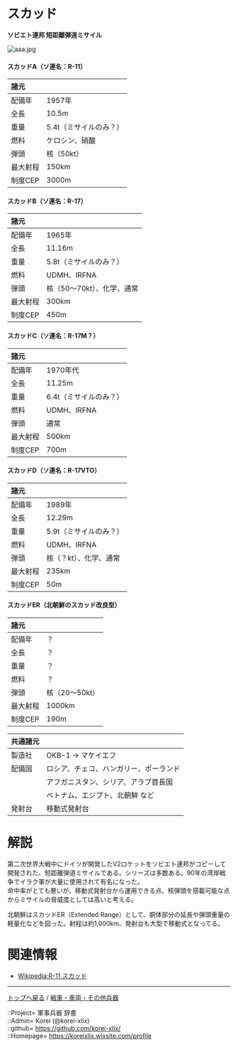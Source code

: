 # スカッド
**ソビエト連邦 短距離弾道ミサイル**


![aaa.jpg](https://bn02pap001files.storage.live.com/y4mcXaWB1ibF4enLadn7mFWbIifxwVemIyi3V-eSp-qg8ZKBmvARgwBMez1Zn4WG_3PsXVB0RLQFXRuVMNCJX9GsN6P9FLyfORE7XvXY8kHPq2sJOpyNnCzhiqnhID5SnZw5ZZGElaRJ429pmP-oa63aG4GMmrUVCX0cS8oqLFTsUU9XgZEVDzr0wlMwnyiQWnr?width=640&height=853&cropmode=none)  
  


#### スカッドA（ソ連名：R-11）
|諸元  |  |
|:--|:--|
|配備年  |1957年  |
|全長    |10.5m  |
|重量    |5.4t（ミサイルのみ？）  |
|燃料    |ケロシン、硝酸  |
|弾頭    |核（50kt）  |
|最大射程  |150km  |
|制度CEP  |3000m  |


#### スカッドB（ソ連名：R-17）
|諸元  |  |
|:--|:--|
|配備年  |1965年  |
|全長    |11.16m  |
|重量    |5.8t（ミサイルのみ？）  |
|燃料    |UDMH、IRFNA  |
|弾頭    |核（50～70kt）、化学、通常  |
|最大射程  |300km  |
|制度CEP  |450m  |


#### スカッドC（ソ連名：R-17M？）
|諸元  |  |
|:--|:--|
|配備年  |1970年代  |
|全長    |11.25m  |
|重量    |6.4t（ミサイルのみ？）  |
|燃料    |UDMH、IRFNA  |
|弾頭    |通常  |
|最大射程  |500km  |
|制度CEP  |700m  |


#### スカッドD（ソ連名：R-17VTO）
|諸元  |  |
|:--|:--|
|配備年  |1989年  |
|全長    |12.29m  |
|重量    |5.9t（ミサイルのみ？）  |
|燃料    |UDMH、IRFNA  |
|弾頭    |核（？kt）、化学、通常  |
|最大射程  |235km  |
|制度CEP  |50m  |


#### スカッドER（北朝鮮のスカッド改良型）
|諸元  |  |
|:--|:--|
|配備年  |？  |
|全長    |？  |
|重量    |？  |
|燃料    |？  |
|弾頭    |核（20～50kt）  |
|最大射程  |1000km  |
|制度CEP  |190m  |


|共通諸元  |  |
|:--|:--|
|製造社  |OKB-1 → マケイエフ  |
|配備国  |ロシア、チェコ、ハンガリー、ポーランド  |
|        |アフガニスタン、シリア、アラブ首長国  |
|        |ベトナム、エジプト、北朝鮮 など  |
|発射台  |移動式発射台  |



# 解説
第二次世界大戦中にドイツが開発したV2ロケットをソビエト連邦がコピーして開発された、短距離弾道ミサイルである。シリーズは多数ある。90年の湾岸戦争でイラク軍が大量に使用されて有名になった。  
命中率がとても悪いが、移動式発射台から運用できる点、核弾頭を搭載可能な点からミサイルの脅威度としては高いと考える。  
  
北朝鮮はスカッドER（Extended Range）として、胴体部分の延長や弾頭重量の軽量化などを図った。射程は約1,000km、発射台も大型で移動式となってる。  


# 関連情報
* [Wikipedia:R-11 スカッド](https://ja.wikipedia.org/wiki/%E3%82%B9%E3%82%AB%E3%83%83%E3%83%89)


***
[トップへ戻る](/readme.md) / [戦車・車両・その他兵器](/ground/readme.md)  
  
::Project= 軍事兵器 辞書  
::Admin= Korei (@korei-xlix)  
::github= https://github.com/korei-xlix/  
::Homepage= https://koreixlix.wixsite.com/profile  
